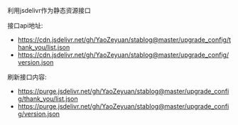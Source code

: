 利用jsdelivr作为静态资源接口

接口api地址:
- https://cdn.jsdelivr.net/gh/YaoZeyuan/stablog@master/upgrade_config/thank_you/list.json
- https://cdn.jsdelivr.net/gh/YaoZeyuan/stablog@master/upgrade_config/version.json

刷新接口内容:

- https://purge.jsdelivr.net/gh/YaoZeyuan/stablog@master/upgrade_config/thank_you/list.json
- https://purge.jsdelivr.net/gh/YaoZeyuan/stablog@master/upgrade_config/version.json